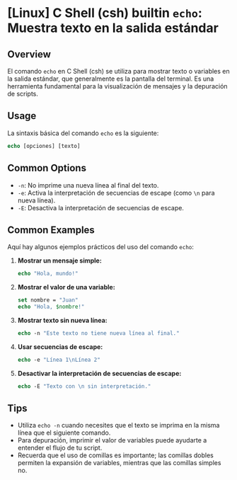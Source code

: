 # [Linux] C Shell (csh) builtin `echo`: Muestra texto en la salida estándar

## Overview
El comando `echo` en C Shell (csh) se utiliza para mostrar texto o variables en la salida estándar, que generalmente es la pantalla del terminal. Es una herramienta fundamental para la visualización de mensajes y la depuración de scripts.

## Usage
La sintaxis básica del comando `echo` es la siguiente:

```csh
echo [opciones] [texto]
```

## Common Options
- `-n`: No imprime una nueva línea al final del texto.
- `-e`: Activa la interpretación de secuencias de escape (como `\n` para nueva línea).
- `-E`: Desactiva la interpretación de secuencias de escape.

## Common Examples
Aquí hay algunos ejemplos prácticos del uso del comando `echo`:

1. **Mostrar un mensaje simple:**
   ```csh
   echo "Hola, mundo!"
   ```

2. **Mostrar el valor de una variable:**
   ```csh
   set nombre = "Juan"
   echo "Hola, $nombre!"
   ```

3. **Mostrar texto sin nueva línea:**
   ```csh
   echo -n "Este texto no tiene nueva línea al final."
   ```

4. **Usar secuencias de escape:**
   ```csh
   echo -e "Línea 1\nLínea 2"
   ```

5. **Desactivar la interpretación de secuencias de escape:**
   ```csh
   echo -E "Texto con \n sin interpretación."
   ```

## Tips
- Utiliza `echo -n` cuando necesites que el texto se imprima en la misma línea que el siguiente comando.
- Para depuración, imprimir el valor de variables puede ayudarte a entender el flujo de tu script.
- Recuerda que el uso de comillas es importante; las comillas dobles permiten la expansión de variables, mientras que las comillas simples no.